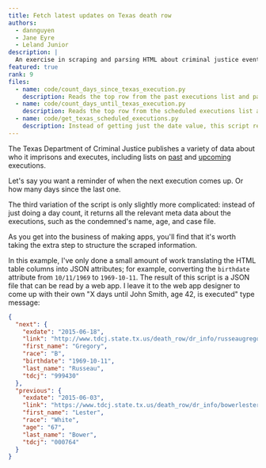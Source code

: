 ```yaml
---
title: Fetch latest updates on Texas death row
authors:
  - dannguyen
  - Jane Eyre
  - Leland Junior
description: |
  An exercise in scraping and parsing HTML about criminal justice events.
featured: true
rank: 9
files:
  - name: code/count_days_since_texas_execution.py
    description: Reads the top row from the past executions list and parses the date value.
  - name: code/count_days_until_texas_execution.py
    description: Reads the top row from the scheduled executions list and parses the date value.
  - name: code/get_texas_scheduled_executions.py
    description: Instead of getting just the date value, this script returns JSON-formatted metadata about the most recent and next Texas execution.
---
```





The Texas Department of Criminal Justice publishes a variety of data about who it imprisons and executes, including lists on [past](https://www.tdcj.state.tx.us/death_row/dr_executed_offenders.html) and [upcoming]( http://www.tdcj.state.tx.us/death_row/dr_scheduled_executions.html) executions. 

Let's say you want a reminder of when the next execution comes up. Or how many days since the last one.

The third variation of the script is only slightly more complicated: instead of just doing a day count, it returns all the relevant meta data about the executions, such as the condemned's name, age, and case file. 





As you get into the business of making apps, you'll find that it's worth taking the extra step to structure the scraped information.

In this example, I've only done a small amount of work translating the HTML table columns into JSON attributes; for example, converting the `birthdate` attribute from `10/11/1969` to `1969-10-11`. The result of this script is a JSON file that can be read by a web app. I leave it to the web app designer to come up with their own "X days until John Smith, age 42, is executed" type message:

~~~json
{
  "next": {
    "exdate": "2015-06-18",
    "link": "http://www.tdcj.state.tx.us/death_row/dr_info/russeaugregory.html",
    "first_name": "Gregory",
    "race": "B",
    "birthdate": "1969-10-11",
    "last_name": "Russeau",
    "tdcj": "999430"
  },
  "previous": {
    "exdate": "2015-06-03",
    "link": "https://www.tdcj.state.tx.us/death_row/dr_info/bowerlester.jpg",
    "first_name": "Lester",
    "race": "White",
    "age": "67",
    "last_name": "Bower",
    "tdcj": "000764"
  }
}
~~~




